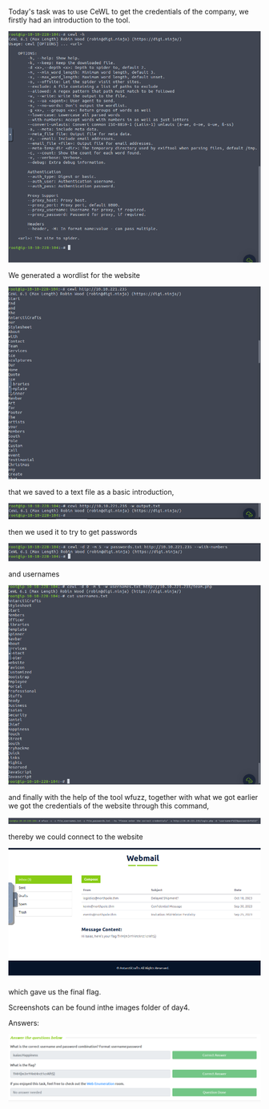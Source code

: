 Today's task was to use CeWL to get the credentials of the company, we firstly had an introduction to the tool.

![screenshot_1.png](https://github.com/Hajim3ND/Advent-of-Cyber-2023/blob/main/day4/images/screenshot_1.png)

We generated a wordlist for the website

![screenshot_2.png](https://github.com/Hajim3ND/Advent-of-Cyber-2023/blob/main/day4/images/screenshot_2.png)

that we saved to a text file as a basic introduction,

![screenshot_3.png](https://github.com/Hajim3ND/Advent-of-Cyber-2023/blob/main/day4/images/screenshot_3.png)

then we used it to try to get passwords 

![screenshot_4.png](https://github.com/Hajim3ND/Advent-of-Cyber-2023/blob/main/day4/images/screenshot_4.png)

and usernames 

![screenshot_5.png](https://github.com/Hajim3ND/Advent-of-Cyber-2023/blob/main/day4/images/screenshot_5.png)

and finally with the help of the tool wfuzz, together with what we got earlier we got the credentials of the website through this command,

![screenshot_6.png](https://github.com/Hajim3ND/Advent-of-Cyber-2023/blob/main/day4/images/screenshot_6.png)

thereby we could connect to the website 

![screenshot_7.png](https://github.com/Hajim3ND/Advent-of-Cyber-2023/blob/main/day4/images/screenshot_7.png) 

which gave us the final flag.

Screenshots can be found inthe images folder of day4.

Answers:

![answers.png](https://github.com/Hajim3ND/Advent-of-Cyber-2023/blob/main/day4/images/answers.png)
